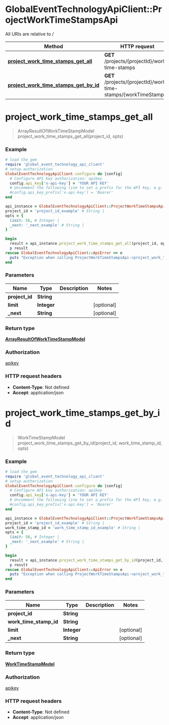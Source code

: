 # GlobalEventTechnologyApiClient::ProjectWorkTimeStampsApi

All URIs are relative to */*

Method | HTTP request | Description
------------- | ------------- | -------------
[**project_work_time_stamps_get_all**](ProjectWorkTimeStampsApi.md#project_work_time_stamps_get_all) | **GET** /projects/{projectId}/work-time-stamps | 
[**project_work_time_stamps_get_by_id**](ProjectWorkTimeStampsApi.md#project_work_time_stamps_get_by_id) | **GET** /projects/{projectId}/work-time-stamps/{workTimeStampId} | 

# **project_work_time_stamps_get_all**
> ArrayResultOfWorkTimeStampModel project_work_time_stamps_get_all(project_id, opts)



### Example
```ruby
# load the gem
require 'global_event_technology_api_client'
# setup authorization
GlobalEventTechnologyApiClient.configure do |config|
  # Configure API key authorization: apikey
  config.api_key['x-api-key'] = 'YOUR API KEY'
  # Uncomment the following line to set a prefix for the API key, e.g. 'Bearer' (defaults to nil)
  #config.api_key_prefix['x-api-key'] = 'Bearer'
end

api_instance = GlobalEventTechnologyApiClient::ProjectWorkTimeStampsApi.new
project_id = 'project_id_example' # String | 
opts = { 
  limit: 56, # Integer | 
  _next: '_next_example' # String | 
}

begin
  result = api_instance.project_work_time_stamps_get_all(project_id, opts)
  p result
rescue GlobalEventTechnologyApiClient::ApiError => e
  puts "Exception when calling ProjectWorkTimeStampsApi->project_work_time_stamps_get_all: #{e}"
end
```

### Parameters

Name | Type | Description  | Notes
------------- | ------------- | ------------- | -------------
 **project_id** | **String**|  | 
 **limit** | **Integer**|  | [optional] 
 **_next** | **String**|  | [optional] 

### Return type

[**ArrayResultOfWorkTimeStampModel**](ArrayResultOfWorkTimeStampModel.md)

### Authorization

[apikey](../README.md#apikey)

### HTTP request headers

 - **Content-Type**: Not defined
 - **Accept**: application/json



# **project_work_time_stamps_get_by_id**
> WorkTimeStampModel project_work_time_stamps_get_by_id(project_id, work_time_stamp_id, opts)



### Example
```ruby
# load the gem
require 'global_event_technology_api_client'
# setup authorization
GlobalEventTechnologyApiClient.configure do |config|
  # Configure API key authorization: apikey
  config.api_key['x-api-key'] = 'YOUR API KEY'
  # Uncomment the following line to set a prefix for the API key, e.g. 'Bearer' (defaults to nil)
  #config.api_key_prefix['x-api-key'] = 'Bearer'
end

api_instance = GlobalEventTechnologyApiClient::ProjectWorkTimeStampsApi.new
project_id = 'project_id_example' # String | 
work_time_stamp_id = 'work_time_stamp_id_example' # String | 
opts = { 
  limit: 56, # Integer | 
  _next: '_next_example' # String | 
}

begin
  result = api_instance.project_work_time_stamps_get_by_id(project_id, work_time_stamp_id, opts)
  p result
rescue GlobalEventTechnologyApiClient::ApiError => e
  puts "Exception when calling ProjectWorkTimeStampsApi->project_work_time_stamps_get_by_id: #{e}"
end
```

### Parameters

Name | Type | Description  | Notes
------------- | ------------- | ------------- | -------------
 **project_id** | **String**|  | 
 **work_time_stamp_id** | **String**|  | 
 **limit** | **Integer**|  | [optional] 
 **_next** | **String**|  | [optional] 

### Return type

[**WorkTimeStampModel**](WorkTimeStampModel.md)

### Authorization

[apikey](../README.md#apikey)

### HTTP request headers

 - **Content-Type**: Not defined
 - **Accept**: application/json



